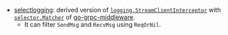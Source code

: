 - [selectlogging](./selectlogging): derived version of [`logging.StreamClientInterceptor`](https://pkg.go.dev/github.com/grpc-ecosystem/go-grpc-middleware/v2/interceptors/logging) with [`selector.Matcher`](https://pkg.go.dev/github.com/grpc-ecosystem/go-grpc-middleware/v2/interceptors/selector#Matcher) of [go-grpc-middleware](https://github.com/grpc-ecosystem/go-grpc-middleware).
  - It can filter `SendMsg` and `RecvMsg` using `ReqOrNil`.
